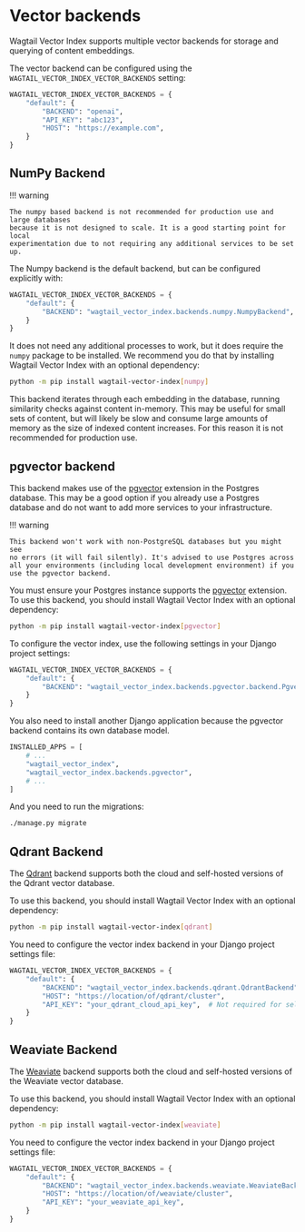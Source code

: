 # Vector backends

Wagtail Vector Index supports multiple vector backends for storage and querying of content embeddings.

The vector backend can be configured using the `WAGTAIL_VECTOR_INDEX_VECTOR_BACKENDS` setting:

```python
WAGTAIL_VECTOR_INDEX_VECTOR_BACKENDS = {
    "default": {
        "BACKEND": "openai",
        "API_KEY": "abc123",
        "HOST": "https://example.com",
    }
}
```

## NumPy Backend

!!! warning

    The numpy based backend is not recommended for production use and large databases
    because it is not designed to scale. It is a good starting point for local
    experimentation due to not requiring any additional services to be set up.

The Numpy backend is the default backend, but can be configured explicitly with:

```python
WAGTAIL_VECTOR_INDEX_VECTOR_BACKENDS = {
    "default": {
        "BACKEND": "wagtail_vector_index.backends.numpy.NumpyBackend",
    }
}
```

It does not need any additional processes to work, but it does require the
`numpy` package to be installed. We recommend you do that by installing
Wagtail Vector Index with an optional dependency:

```sh
python -m pip install wagtail-vector-index[numpy]
```

This backend iterates through each embedding in the database, running similarity
checks against content in-memory. This may be useful for small sets of content,
but will likely be slow and consume large amounts of memory as the size of
indexed content increases. For this reason it is not recommended for production
use.


## pgvector backend

This backend makes use of the [pgvector](https://github.com/pgvector/pgvector) extension
in the Postgres database. This may be a good option if you already use a Postgres database
and do not want to add more services to your infrastructure.

!!! warning

    This backend won't work with non-PostgreSQL databases but you might see
    no errors (it will fail silently). It's advised to use Postgres across
    all your environments (including local development environment) if you
    use the pgvector backend.

You must ensure your Postgres instance supports the
[pgvector](https://github.com/pgvector/pgvector) extension. To use this
backend, you should install Wagtail Vector Index with an optional dependency:

```sh
python -m pip install wagtail-vector-index[pgvector]
```

To configure the vector index, use the following settings in your Django
project settings:

```python
WAGTAIL_VECTOR_INDEX_VECTOR_BACKENDS = {
    "default": {
        "BACKEND": "wagtail_vector_index.backends.pgvector.backend.PgvectorBackend",
    }
}
```

You also need to install another Django application because the pgvector backend
contains its own database model.

```python
INSTALLED_APPS = [
    # ...
    "wagtail_vector_index",
    "wagtail_vector_index.backends.pgvector",
    # ...
]
```

And you need to run the migrations:

```sh
./manage.py migrate
```

## Qdrant Backend

The [Qdrant](https://qdrant.tech/) backend supports both the cloud and self-hosted
versions of the Qdrant vector database.

To use this backend, you should install Wagtail Vector Index with an optional
dependency:

```sh
python -m pip install wagtail-vector-index[qdrant]
```

You need to configure the vector index backend in your Django project
settings file:

```python
WAGTAIL_VECTOR_INDEX_VECTOR_BACKENDS = {
    "default": {
        "BACKEND": "wagtail_vector_index.backends.qdrant.QdrantBackend",
        "HOST": "https://location/of/qdrant/cluster",
        "API_KEY": "your_qdrant_cloud_api_key",  # Not required for self-hosted installations
    }
}
```

## Weaviate Backend

The [Weaviate](https://weaviate.io/) backend supports both the cloud and
self-hosted versions of the Weaviate vector database.

To use this backend, you should install Wagtail Vector Index with an optional
dependency:

```sh
python -m pip install wagtail-vector-index[weaviate]
```

You need to configure the vector index backend in your Django project
settings file:

```python
WAGTAIL_VECTOR_INDEX_VECTOR_BACKENDS = {
    "default": {
        "BACKEND": "wagtail_vector_index.backends.weaviate.WeaviateBackend",
        "HOST": "https://location/of/weaviate/cluster",
        "API_KEY": "your_weaviate_api_key",
    }
}
```

